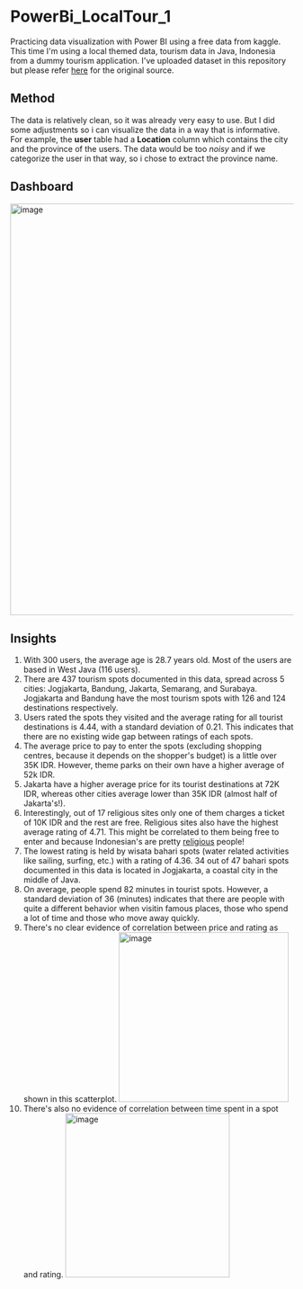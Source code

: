 # PowerBi_LocalTour_1
Practicing data visualization with Power BI using a free data from kaggle. This time I'm using a local themed data, tourism data in Java, Indonesia from a dummy tourism application. I've uploaded dataset in this repository but please refer [here](https://www.kaggle.com/datasets/aprabowo/indonesia-tourism-destination) for the original source. 

## Method
The data is relatively clean, so it was already very easy to use. But I did some adjustments so i can visualize the data in a way that is informative. For example, the **user** table had a **Location** column which contains the city and the province of the users. The data would be too *noisy* and if we categorize the user in that way, so i chose to extract the province name.

## Dashboard
<img width="732" alt="image" src="https://github.com/luthfiz23/PowerBi_LocalTour_1/assets/159741452/f03adbbd-b1ea-4618-ba3a-615159f2c2c7">

## Insights
1. With 300 users, the average age is 28.7 years old. Most of the users are based in West Java (116 users).
2. There are 437 tourism spots documented in this data, spread across 5 cities: Jogjakarta, Bandung, Jakarta, Semarang, and Surabaya. Jogjakarta and Bandung have the most tourism spots with 126 and 124 destinations respectively.
3. Users rated the spots they visited and the average rating for all tourist destinations is 4.44, with a standard deviation of 0.21. This indicates that there are no existing wide gap between ratings of each spots.
4.  The average price to pay to enter the spots (excluding shopping centres, because it depends on the shopper's budget) is a little over 35K IDR. However, theme parks on their own have a higher average of 52k IDR.
5.  Jakarta have a higher average price for its tourist destinations at 72K IDR, whereas other cities average lower than 35K IDR (almost half of Jakarta's!). 
6.  Interestingly, out of 17 religious sites only one of them charges a ticket of 10K IDR and the rest are free. Religious sites also have the highest average rating of 4.71. This might be correlated to them being free to enter and because Indonesian's are pretty [religious](https://www.indonesia-investments.com/culture/religion/item69) people!
7.  The lowest rating is held by wisata bahari spots (water related activities like sailing, surfing, etc.) with a rating of 4.36. 34 out of 47 bahari spots documented in this data is located in Jogjakarta, a coastal city in the middle of Java.
8.  On average, people spend 82 minutes in tourist spots. However, a standard deviation of 36 (minutes) indicates that there are people with quite a different behavior when visitin famous places, those who spend a lot of time and those who move away quickly.
9.  There's no clear evidence of correlation between price and rating as shown in this scatterplot. <img width="302" alt="image" src="https://github.com/luthfiz23/PowerBi_LocalTour_1/assets/159741452/3c998613-f4f5-477c-a9f7-384cbdec2e5a">
10.  There's also no evidence of correlation between time spent in a spot and rating. <img width="292" alt="image" src="https://github.com/luthfiz23/PowerBi_LocalTour_1/assets/159741452/f546820e-8d97-4dec-8854-bd51f218dee9">
